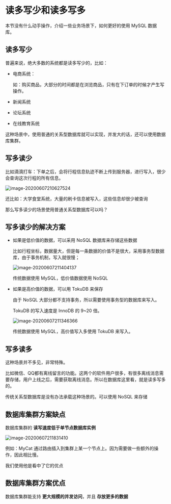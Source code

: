 # 读多写少和读多写多

本节没有什么动手操作，介绍一些业务场景下，如何更好的使用 MySQL 数据库。

## 读多写少

普遍来说，绝大多数的系统都是读多写少的，比如：

- 电商系统：

  如：购买商品，大部分的时间都是在浏览商品，只有在下订单的时候才产生写操作。

- 新闻系统

- 论坛系统

- 在线教育系统

这种场景中，使用普通的关系型数据库就可以实现，并发大的话，还可以使用数据库集群。

## 写多读少

比如滴滴打车：下单之后，会将行程信息轨迹不断上传到服务器，进行写入，很少会查询这次行程的所有信息。

![image-20200607210627524](./assets/image-20200607210627524.png)

还比如：大学食堂系统，大量的刷卡信息被写入，这些信息却很少被查询

那么写多读少的场景使用普通关系型数据库可以吗？

## 写多读少的解决方案

- 如果是低价值的数据，可以采用 NoSQL 数据库来存储这些数据

  比如行程坐标，数据量大，但是每一条数据的价值不是很大，采用事务型数据库，由于事务机制，写入就很慢；

  ![image-20200607211404137](./assets/image-20200607211404137.png)

  传统数据使用 MySQL，低价值数据使用 NoSQL

- 如果是高价值的数据，可以用 TokuDB 来保存

  由于 NoSQL 大部分都不支持事务，所以需要使用事务型的数据库来写入。

  TokuDB 的写入速度是 InnoDB 的 9~20 倍。

  ![image-20200607211346366](./assets/image-20200607211346366.png)

  传统数据使用 MySQL，高价值写入多使用 TokuDB 来写入。

## 写多读多

这种场景并不多见，非常特殊。

比如微信、QQ都有离线留言的功能。这两个的软件用户很多，有很多离线消息需要存储，用户上线之后，需要获取离线消息。所以在数据库这里看，就是读多写多的。

传统关系型数据库是没有办法承载这种场景的。可以使用 NoSQL 来存储

## 数据库集群方案缺点

数据库集群的 **读写速度低于单节点数据库实例**

![image-20200607211831410](./assets/image-20200607211831410.png)

例如：MyCat 通过路由插入到集群上某一个节点上。因为需要做一些额外的操作，因此相比慢。

我们使用他是看中了它的优点

## 数据库集群方案优点

数据库集群能支持 **更大规模的并发访问**，并且 **存放更多的数据**

